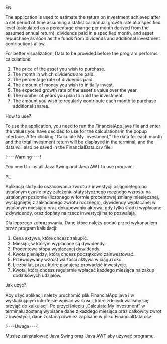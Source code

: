 EN

The application is used to estimate the return on investment achieved after a set period of time assuming a statistical annual growth rate at a specified level (calculated as a percentage change per month derived from the assumed annual return), dividends paid in a specified month, and asset repurchase as soon as the funds from dividends and additional investment contributions allow.

For better visualization, Data to be provided before the program performs calculations:
1.	The price of the asset you wish to purchase.
2.	The month in which dividends are paid.
3.	The percentage rate of dividends paid.
4.	The amount of money you wish to initially invest.
5.	The expected growth rate of the asset's value over the year.
6.	The number of years you plan to hold the investment.
7.	The amount you wish to regularly contribute each month to purchase additional shares.

How to use? 

To use the application, you need to run the FinancialApp.java file and enter the values you have decided to use for the calculations in the popup interface. After clicking "Calculate My Investment," the data for each month and the total investment return will be displayed in the terminal, and the data will also be saved in the FinancialData.csv file.

!----Warning----!

You need to install Java Swing and Java AWT to use program.




PL

Aplikacja służy do oszacowania zwrotu z inwestycji osiągniętego po ustalonym czasie przy założeniu statystycznego rocznego wzrostu na ustalonym poziomie (liczonego w formie procentowej zmiany miesięcznej, wyciągniętej z zakładanego zwrotu rocznego), dywidendy wypłacanej w ustalonym miesiącu oraz dokupowaniu aktywa, gdy tylko środki wypłacane z dywidendy, oraz dopłaty na rzecz inwestycji na to pozwalają.

Dla lepszego zobrazowania,
Dane które należy podać przed wykonaniem przez program kalkulacji:
1.	Cena aktywa, które chcesz zakupić.
2.	Miesiąc, w którym wypłacane są dywidendy.
3.	Procentowa stopa wypłacanej dywidendy.
4.	Kwota pieniędzy, którą chcesz początkowo zainwestować.
5.	Przewidywany wzrost wartości aktywa w ciągu roku.
6.	Liczba lat, przez które planujesz prowadzić inwestycję.
7.	Kwota, którą chcesz regularnie wpłacać każdego miesiąca na zakup dodatkowych udziałów.

Jak użyć?

Aby użyć aplikacji należy uruchomić plik FinancialApp.java i w wyskakującym interfejsie wpisać wartości, które zdecydowaliśmy się przyjąć do kalkulacji. Po przyciśnięciu „Calculate My Investment” w terminalu zostaną wypisane dane z każdego miesiąca oraz całkowity zwrot z inwestycji, dane zostaną również zapisane w pliku FinancialData.csv

!----Uwaga----!

Musisz zainstalować Java Swing oraz Java AWT aby używać programu.
